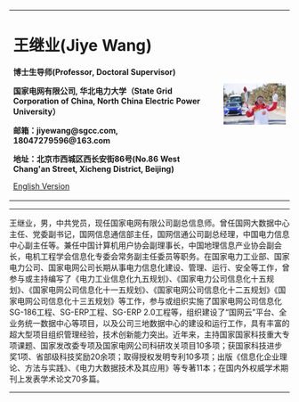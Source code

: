 <div>
<table border="0">
  <tr>
    <td width="75%">
      <h1>王继业(Jiye Wang)</h1>
      <p><b>博士生导师(Professor, Doctoral Supervisor)</b></p>
      <p><b>国家电网有限公司, 华北电力大学（State Grid Corporation of China, North China Electric Power University）</b></p>
      <p><b>邮箱：jiyewang@sgcc.com, 18047279596@163.com</b></p>
      <p><b>地址：北京市西城区西长安街86号(No.86 West Chang'an Street, Xicheng District, Beijing)</b></p>
      <p><a href="/index-en.html">English Version</a></p>
    </td>
    <td width="25%">
      <img src="/wjy.jpg" width="100%">
    </td>
  </tr>
</table>
</div>

---
王继业，男，中共党员，现任国家电网有限公司副总信息师。曾任国网大数据中心主任、党委副书记，国网信息通信部主任，国网信通公司副总经理，中国电力信息中心副主任等。兼任中国计算机用户协会副理事长，中国地理信息产业协会副会长，电机工程学会信息化专委会常务副主任委员等职务。在国家电力工业部、国家电力公司、国家电网公司长期从事电力信息化建设、管理、运行、安全等工作，曾参与或主持编写了《电力工业信息化九五规划》、《国家电力公司信息化十五规划》、《国家电网公司信息化十一五规划》、《国家电网公司信息化十二五规划》《国家电网公司信息化十三五规划》等工作，参与或组织实施了国家电网公司信息化SG-186工程、SG-ERP工程、SG-ERP 2.0工程等，组织建设了“国网云”平台、全业务统一数据中心等项目，以及公司三地数据中心的建设和运行工作，具有丰富的超大型项目组织管理经验，技术创新能力突出。近年来，主持国家国家科技重大专项课题、国家发改委专项及国家电网公司科研攻关项目10多项；获国家科技进步奖1项、省部级科技奖励20余项；取得授权发明专利10多项；出版《信息化企业理论、方法与实践》、《电力大数据技术及其应用》等专著11本；在国内外权威学术期刊上发表学术论文70多篇。

---


